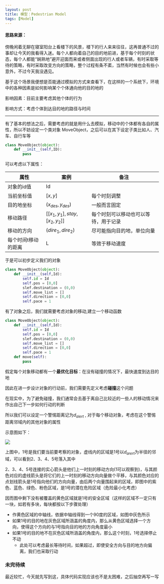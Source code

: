 ```yaml
---
layout: post
title: 模型：Pedestrian Model
tags: [Model]
---
```



#### 思路来源：

傍晚闲着无聊在寝室阳台上看楼下的风景，楼下的行人来来往往，这再普通不过的事却让今天的我看得入迷。每个人都向着自己的目的地前进，基于每个时刻的状态，每个人都能“娴熟地”避开迎面而来或者侧面出现的行人或者车辆，有时采取等待的策略，有时采取改变方向的策略，整个过程有条不紊，当然有时候也会有些小意外，不过今天我没遇见。


基于这个场景我便想是否能通过模拟的方式来查看下，在这样的一个系统下，环境中的各种因素是如何影响某个个体通向他的目的地的

影响因素：目前主要考虑其他个体的行为

影响方式：考虑个体到达目的地的路径与时间

---

有了基本的想法之后，需要考虑的就是用什么去模拟，移动中的个体都有各自的属性，所以不妨设定一个类对象 MoveObject，之后可以在其下设定子类比如人、汽车、自行车等

```python
class MoveObject(object):
    def __init__(self,ID):
        pass
```

可以考虑以下属性：

| 属性         | 案例                           | 备注                 |
| ---------- | ---------------------------- | ------------------ |
| 对象的id值     | Id                           |                    |
| 当前坐标值      | $[x,y]$                      | 每个时刻调整             |
| 目的地坐标      | $(x_{des},y_{des})$          | 一般而言固定             |
| 移动路径       | $[[x_1,y_1],stay,[x_2,y_2]]$ | 每个时刻可以移动也可以等待，用于记录 |
| 移动的方向      | $(dire_1,dire_2)$            | 尽可能指向目的地，单位向量      |
| 每个时间t移动的距离 | L                            | 等效于移动速度            |

于是可以初步定义我们的对象

```python
class MoveObject(object):
    def __init__(self,Id):
        self.id = Id
        self.pos = [0,0]
        slef.destination = (0,0)
        self.move_list = []
        self.direction = [0,0]
        self.pace = 1 
```

有了对象之后，我们就需要考虑对象的移动,建立一个移动函数

```python
class MoveObject(object):
    def __init__(self,Id):
        self.id = Id
        self.pos = [0,0]
        slef.destination = (0,0)
        self.move_list = []
        self.direction = [0,0]
        self.pace = 1 
    def move(self):
        pass
```

假定每个对象移动都有一个**最优化目标**：在没有碰撞的情况下，最快速度到达目的地

因此在进一步设计对象的行动前，我们需要先定义考虑**碰撞**这个问题

在现实中，为了避免碰撞，我们通常会去基于离自己比较近的一些人的移动情况来作出自己下一步如何行动的判断

所以我们可以设定一个警惕距离记为$d_{alert}$ , 对于每个移动对象，考虑在这个警惕距离邻域内的其他对象的属性

示意图如下：

![](http://ww3.sinaimg.cn/large/006tNc79jw1f9gd3wxgg4j30t70mfwgi.jpg)

上图中，1号是我们要当前要考察的对象，虚线内的区域是1号以$d_{arert}$为半径的邻域，可以看到2、3、4、5号落入其中

2、3、4、5号连接的实心箭头是他们上一时刻的移动方向(1可以观察到)，与其颜色对应的虚线箭头是将它们的上一时刻的移动方向向量做个平移，与其颜色对应的点划线箭头是1号指向他们的方向向量，由后两个向量围起来的区域，即图中的紫色、蓝色、绿色、粉色区域，是1号的潜在危险区域（危险最小化考虑）

因而图中剩下没有被覆盖的黄色区域就是1号的安全区域（这样的区域不一定只有一块，如若有多块，每块都按以下步骤处理）

- 作黄色区域的中轴线，依据中轴线得到一个90度的区域，如图中灰色所示
- 如果1号的目的地在灰色区域所涵盖的角度内，那么从黄色区域选择一个方向，使得这个方向的与1号指向目的地的方向角度最小
- 如果1号的目的地不在灰色区域所涵盖的角度内，那么这个时刻，1号选择停止不动 
    - 此处可以考虑最长等待时间，如果超过，即使安全方向与目的地方向偏离，我们也采取行动



### 未完待续

最近较忙，今天就先写到这，具体代码实现应该也不是太困难，之后抽空再写一写